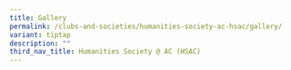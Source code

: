 ```yaml
---
title: Gallery
permalink: /clubs-and-societies/humanities-society-ac-hsac/gallery/
variant: tiptap
description: ""
third_nav_title: Humanities Society @ AC (HSAC)
---
```

